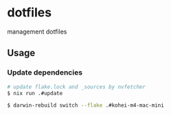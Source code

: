 # dotfiles

management dotfiles

## Usage

### Update dependencies

```bash
# update flake.lock and _sources by nvfetcher
$ nix run .#update

$ darwin-rebuild switch --flake .#kohei-m4-mac-mini
```
